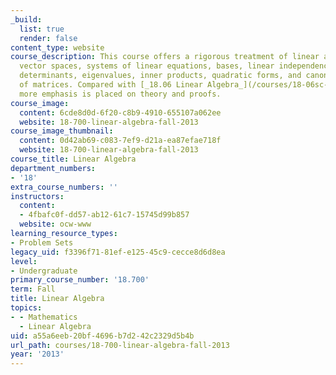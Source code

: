 ```yaml
---
_build:
  list: true
  render: false
content_type: website
course_description: This course offers a rigorous treatment of linear algebra, including
  vector spaces, systems of linear equations, bases, linear independence, matrices,
  determinants, eigenvalues, inner products, quadratic forms, and canonical forms
  of matrices. Compared with [_18.06 Linear Algebra_](/courses/18-06sc-linear-algebra-fall-2011/),
  more emphasis is placed on theory and proofs.
course_image:
  content: 6cde8d0d-6f20-c8b9-4910-655107a062ee
  website: 18-700-linear-algebra-fall-2013
course_image_thumbnail:
  content: 0d42ab69-c083-7ef9-d21a-ea87efae718f
  website: 18-700-linear-algebra-fall-2013
course_title: Linear Algebra
department_numbers:
- '18'
extra_course_numbers: ''
instructors:
  content:
  - 4fbafc0f-dd57-ab12-61c7-15745d99b857
  website: ocw-www
learning_resource_types:
- Problem Sets
legacy_uid: f3396f71-81ef-e125-45c9-cecce8d6d8ea
level:
- Undergraduate
primary_course_number: '18.700'
term: Fall
title: Linear Algebra
topics:
- - Mathematics
  - Linear Algebra
uid: a55a6eeb-20bf-4696-b7d2-42c2329d5b4b
url_path: courses/18-700-linear-algebra-fall-2013
year: '2013'
---
```

